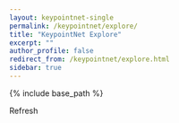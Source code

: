 ```yaml
---
layout: keypointnet-single
permalink: /keypointnet/explore/
title: "KeypointNet Explore"
excerpt: ""
author_profile: false
redirect_from: /keypointnet/explore.html
sidebar: true
---
```


{% include base_path %}

<style>
  canvas { width: inherit; position: relative; top: 0;}
</style>

<p> Refresh <a href="#" id="refresh" onclick="reload(); return false;"><i class="fa fa-refresh"></i></a> </p>
<div id='canvas-holder' style="position: relative; width: inherit;">
</div>

<script>
    var color_map = {
        0: [0.95, 0.05, 0.05],
        1: [0.05, 0.95, 0.05],
        2: [0.35, 0.05, 0.95],
        3: [0.35, 0.65, 0.05],
        4: [0.95, 0.65, 0.05],
        5: [0.35, 0.05, 0.05],
        6: [0.35, 0.65, 0.95],
        7: [0.35, 0.05, 0.65],
        8: [0.05, 0.05, 0.65],
        9: [0.65, 0.05, 0.35],
        10: [0.05, 0.35, 0.35],
        11: [0.65, 0.65, 0.35],
        12: [0.35, 0.95, 0.05],
        13: [0.05, 0.35, 0.65],
        14: [0.95, 0.95, 0.35],
        15: [0.65, 0.65, 0.65],
        16: [0.95, 0.95, 0.05],
        17: [0.65, 0.35, 0.05],
        18: [0.95, 0.95, 0.65],
        19: [0.95, 0.65, 0.95],
        20: [0.95, 0.35, 0.65],
        21: [0.95, 0.05, 0.05],
        22: [0.05, 0.95, 0.05],
        23: [0.35, 0.05, 0.95],
        24: [0.35, 0.65, 0.05],
    };

    var id2name = {
        "02691156": "airplane",
        "02808440": "bathtub",
        "02818832": "bed",
        "02828884": "bench",
        "02876657": "bottle",
        "02924116": "bus",
        "02954340": "cap",
        "02958343": "car",
        "03001627": "chair",
        "03207941": "dishwasher",
        "03211117": "display",
        "03261776": "earphone",
        "03325088": "faucet",
        "03467517": "guitar",
        "03513137": "helmet",
        "03624134": "knife",
        "03636649": "lamp",
        "03642806": "laptop",
        "03790512": "motorcycle",
        "03797390": "mug",
        "03948459": "pistol",
        "04099429": "rocket",
        "04225987": "skateboard",
        "04379243": "table",
        "04530566": "vessel"
    };

    let canvasHolder = document.getElementById('canvas-holder');
    var width = canvasHolder.clientWidth;
    var height = width;
    canvasHolder.clientHeight = height;
    renderer = new THREE.WebGLRenderer();
    renderer.setSize( width, height );
    renderer.setClearColor(0xffffff);
    canvasHolder.appendChild( renderer.domElement );

    var camera = new THREE.PerspectiveCamera( 45, width / height, 0.1, 10000 );
    camera.applyMatrix( new THREE.Matrix4().makeTranslation( 0,0, 1.25 ) );
    camera.applyMatrix( new THREE.Matrix4().makeRotationX( -0.5 ) );

    var class_name = 'airplane';
    var labels;

    var scenes = [], objs = [];
    let pointlight_intensity = 0.3, ambientlight_intensity = 0.6;
    for (let j = 0; j < 9; j++) {
        scenes.push(new THREE.Scene());
        
        let pointLight = new THREE.PointLight( 0xffffff, pointlight_intensity);
        pointLight.name = 'pl';
        scenes[j].add( pointLight );

        let ambientLight = new THREE.AmbientLight( 0xcccccc, ambientlight_intensity);
        scenes[j].add( ambientLight );
        scenes[j].add( camera );
        objs.push( null );
    }

    var control = new TrackballControls( camera, renderer.domElement );
    control.rotateSpeed = 3.0;
    control.zoomSpeed = 1.2;
    control.panSpeed = 0.8;
    control.noZoom = false;
    control.noPan = true;
    control.staticMoving = true;
    control.dynamicDampingFactor = 0.3;
    control.keys = [ 65, 83, 68 ];
    control.addEventListener( 'change', render );

    function animate() {
        requestAnimationFrame( animate );
        control.update();
        render();
    }

    animate();
    reload();

    function create_balls() {
        let ballGeometry = new THREE.SphereGeometry(0.03, 32, 32);
        let results = [];
        for (let i = 0; i < 9; i++) {
            let tmp = [];
            for (let k = 0; k < 25; k++) {
                let material = new THREE.MeshBasicMaterial({ color: 'rgb(' + Math.floor(color_map[k][0] * 255) + ',' + Math.floor(color_map[k][1] * 255) + ',' + Math.floor(color_map[k][2] * 255) + ')'});
                let ball = new THREE.Mesh(ballGeometry, material);
                ball.position.copy(new THREE.Vector3(0, 0, 0));
                tmp.push(ball);
            }
            results.push(tmp);
        }
        return results;
    };

    var balls = create_balls();

    function reload() {
        fetch("/assets/jsons/" + class_name + ".json")
            .then(response => response.json())
            .then(json => {
                labels = json;
                for (let i = 0; i < 9; i++) {
                    scenes[i].remove(objs[i]);
                    for (let j = 0; j < 25; j++) {
                        scenes[i].remove(balls[i][j]);
                    }
                    let idx = Math.floor(Math.random() * labels.length);
                    let label = labels[idx];
                    let mtlloader = new THREE.MTLLoader();
                    mtlloader.setResourcePath('http://202.121.182.216:21386/shapenet/' + label.class_id + '/' + label.model_id + '/images/');
                    mtlloader.load( 'http://202.121.182.216:21386/mtl?name=' + label.class_id + '-' + label.model_id, function (materials) {
                        materials.preload();
                        new THREE.OBJLoader().setMaterials( materials ).load( 'http://202.121.182.216:21386/obj?name=' + label.class_id + '-' + label.model_id, function ( object ) {
                            objs[i] = object;
                            scenes[i].add( object );
                            for (let j = 0; j < label.keypoints.length; j++) {
                                let kp = label.keypoints[j];
                                let kp_idx = kp.semantic_id;
                                balls[i][kp_idx].position.set(kp.xyz[0], kp.xyz[1], kp.xyz[2]);
                                scenes[i].add(balls[i][kp_idx]);
                            }
                        }, function (xhr) {
                            if (id2name[label.class_id] !== class_name) {
                                xhr.currentTarget.abort();
                            }
                        });
                    }, function (xhr) {
                        if (id2name[label.class_id] !== class_name) {
                            xhr.currentTarget.abort();
                        }
                    });
                }
            });
    };

    function render() {
        let sub_width = width / 3 + 1;
        let sub_height = height / 3 + 1;
        for (let j = 0; j < 9; j++) {
            let pl = scenes[j].getObjectByName('pl');
            pl.position.set(camera.position.x, camera.position.y, camera.position.z);
            pl.y = camera.position.y;
            pl.z = camera.position.z;
            let x = j % 3;
            let y = Math.floor(j / 3);
            let left = width / 3 * x;
            let bottom = height / 3 * y;

            renderer.setScissor( left, bottom, sub_width, sub_height );
            renderer.setScissorTest( true );
            renderer.setViewport( left, bottom, sub_width, sub_height);

            renderer.render( scenes[j], camera );
        }
    }
</script>